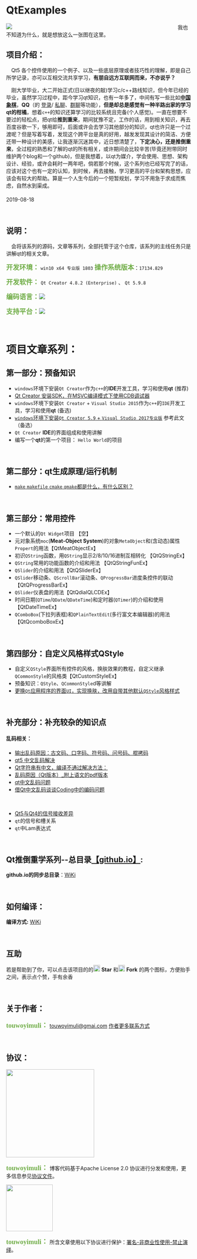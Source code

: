 # QtExamples

<img src="https://raw.githubusercontent.com/touwoyimuli/FigureBed/master/img/20190818185031.png"/>
　　　　　　　　　　　　　　　　　　　　　　　　　　　　　　　　我也不知道为什么，就是想放这么一张图在这里。

<br>

## 项目介绍：

　Qt5 各个控件使用的一个例子、以及一些底层原理或者技巧性的理解，即是自己所学记录，亦可以互相交流共享学习，**有朋自远方互联网而来，不亦说乎？**



　刚大学毕业，大二开始正式(日以继夜的敲)学习c/c++路线知识，但今年已经的毕业，虽然学习过程中，距今学习qt知识，也有一年多了，中间有写一些比如[**中国象棋**](https://blog.csdn.net/qq_33154343/article/details/89284983)，**QQ**（的 [登录](https://blog.csdn.net/qq_33154343/article/details/80448144)/ [私聊](https://blog.csdn.net/qq_33154343/article/details/79341062)、[群聊](https://blog.csdn.net/qq_33154343/article/details/96437681)等功能），**但是却总是感觉有一种半路出家的学习qt的柑橘**，想着`c++`的知识还算学习的比较系统且完备(个人感觉)。一直在想要不要过的轻松点，把qt给**推到重来**，期间犹豫不定，工作的话，用到相关知识，再去百度谷歌一下，够用即可，后面或许会去学习其他部分的知识，qt也许只是一个过渡呢？但是写着写着，发现这个跨平台是真的好用，越发发现其设计的简洁、方便还带一种设计的美感，让我逐渐沉迷其中，近日想清楚了，**下定决心，还是推倒重来**，全过程的熟悉和了解的qt的所有相关，或许期间会比较辛苦(毕竟还附带同时维护两个blog和一个github)，但是我想着，以qt为媒介，学会使用、思想、架构设计、经验，或许会耗时一两年吧，倘若那个时候，这个系列也已经写完了的话，应该对这个也有一定的认知，到时候，再去接触，学习更高的平台和架构思想，应该会有较大的帮助。算是一个人生今后的一个短暂规划，学习不用急于求成而焦虑，自然水到渠成。
　　　　　　　　　　　　　　　　　　　　　　　　　　　　　　　　　　　　　　　　　　　　　2019-08-18

<br>

## 说明：

　会将该系列的源码，文章等系列，全部托管于这个仓库，该系列的主线任务只是讲解qt的相关文章。

<font color=#70AD47 size=4 face="幼圆">**开发环境：**</font>    `win10 x64 专业版 1803`   <font color=#70AD47 size=4 face="幼圆">**操作系统版本**</font>：`17134.829` 

<font color=#70AD47 size=4 face="幼圆">**开发软件：** </font>  `Qt Creator 4.8.2 (Enterprise)` 、 `Qt 5.9.8`

<font color=#70AD47 size=4 face="幼圆">**编码语言：**</font>![](https://img.shields.io/badge/language-c++-orange.svg)

<font color=#70AD47 size=4 face="幼圆">**支持平台：**</font>![](https://img.shields.io/conda/pn/conda-forge/qt?style=plastic)

<br>

# 项目文章系列：

## 第一部分：预备知识

- `windows`环境下安装`Qt Creator`作为`c++`的**IDE**开发工具，学习和使用**qt**  (推荐)
- [Qt Creator 安装SDK，在MSVC编译模式下使用CDB调试器](https://blog.csdn.net/qq_33154343/article/details/98779698) 
- `windows`环境下安装`Qt Creator` + `Visual Studio 2015`作为`c++`的`IDE`开发工具，学习和使用**qt**  (备选)
- [`windows`环境下安装`Qt Creator 5.9` + `Visual Studio 2017专业版`](https://blog.csdn.net/qq_33154343/article/details/78587699)  参考此文 （备选）
- `Qt Creator` **IDE**的界面组成和使用讲解
- 编写一个**qt**的第一个项目： `Hello World`的项目

<br>

## 第二部分：qt生成原理/运行机制

- [`make` `makefile` `cmake` `qmake`都是什么，有什么区别？](https://blog.csdn.net/qq_33154343/article/details/98170236) 

<br>

## 第三部分：常用控件

- 一个默认的`Qt Widget`项目 【空】
- 元对象系统`moc`(**Meat-Object System**)的对象`MetaObject`和(含动态)属性`Propert`的用法【QtMeatObjectEx】
- 初识`QString`函数，用`QString`显示2/8/10/16进制互相转化 【QtQStringEx】
- `QString`常用的功能函数的介绍和用法 【QtQStringFunEx】
- `QSlider`的介绍和用法【QtQSliderEx】
- `QSlider`移动条、`QScrollBar`滚动条、`QProgressBar`进度条控件的联动【QtQProgressBarEx】
- `QSlider`仪表盘的用法【QtQdialQLCDEx】
- 时间日期(`QTime`/`QDate`/`QDateTime`)和定时器(`QTimer`)的介绍和使用 【QtDateTimeEx】
- `QComboBox`(下拉列表框)和`QPlainTextEdit`(多行富文本编辑器)的用法 【QtQcomboBoxEx】

<br>

## 第四部分：自定义风格样式QStyle

- 自定义`QStyle`界面所有控件的风格，换肤效果的教程，自定义继承`QCommonStyle`的风格类【QtCustomStyleEx】
- 预备知识：`QStyle`、`QCommonStyle`d等讲解  
- [更换`Qt`应用程序的界面`UI`，实现换肤，改用自带其他默认`QStyle`风格样式](https://mp.csdn.net/mdeditor/100148539#) 

<br>

## 补充部分：补充较杂的知识点

#### 乱码相关：

- [ 输出乱码原因：古文码、口字码、符号码、问号码、棍拷码](https://blog.csdn.net/qq_33154343/article/details/99617767) 
- [qt5 中文乱码解决](https://blog.csdn.net/qq_33154343/article/details/95344312) 
- [Qt字符串有中文，编译不通过解决方法：](https://blog.csdn.net/qq_33154343/article/details/79130275) 
- [乱码原因（Qt版本）_附上语文的pdf版本](https://blog.csdn.net/qq_33154343/article/details/79039644) 
- [qt中文乱码问题](https://blog.csdn.net/qq_33154343/article/details/78686103)  
- [借Qt中文乱码谈谈Coding中的编码问题](https://blog.csdn.net/qq_33154343/article/details/78686075) 

<br>

- [Qt5与Qt4的信号接收差异](https://blog.csdn.net/qq_33154343/article/details/79130732) 
- `qt`的信号和槽关系
- `qt`中Lam表达式

<br>

## Qt推倒重学系列--总目录[【github.io】](https://touwoyimuli.github.io/):

**github.io的同步总目录**：[WiKi](https://github.com/touwoyimuli/QtExamples/wiki/Qt%E6%8E%A8%E5%80%92%E9%87%8D%E5%AD%A6%E7%B3%BB%E5%88%97--%E6%80%BB%E7%9B%AE%E5%BD%95%E3%80%90github.io%E3%80%91) 

<br>

## 如何编译：

**编译方式:** [WiKi](https://github.com/touwoyimuli/QtExamples/wiki/%E5%A6%82%E4%BD%95%E7%BC%96%E8%AF%91)

<br>

## 互助

若是帮助到了你，可以点击该项目的的<img src="https://raw.githubusercontent.com/touwoyimuli/FigureBed/master/project_log/20190709023321.png" height="18" width="18"/>   **Star** 和<img src="https://raw.githubusercontent.com/touwoyimuli/FigureBed/master/project_log/20190709023317.png" height="18" width="18"/>  **Fork** 的两个图标，方便抬手之间，表示点个赞，手有余香

<br>

## 关于作者：

<font color=#70AD47 size=4 face="幼圆">**touwoyimuli：** </font> touwoyimuli@gmai.com         [作者更多联系方式](https://touwoyimuli.github.io/about/)

<br>

## 协议：

<img src='https://raw.githubusercontent.com/touwoyimuli/FigureBed/master/project_log/20190709052148.jpg' width='240' height='https://raw.githubusercontent.com/touwoyimuli/FigureBed/master/project_log/20190709052153.jpg'/>

<font color=#70AD47 size=4 face="幼圆">**touwoyimuli：** </font> 博客代码基于Apache License 2.0 协议进行分发和使用，更多信息参见[协议文件](/LICENSE)。

<img src='https://raw.githubusercontent.com/touwoyimuli/FigureBed/master/project_log/20190709052153.jpg' width='127' height='127'/>

<font color=#70AD47  size=4 face="幼圆">**touwoyimuli：** </font> 所含文章使用以下协议进行保护：[署名-非商业性使用-禁止演绎](http://creativecommons.org/licenses/by-nc-nd/3.0/cn/)。